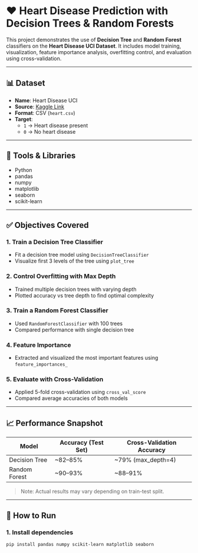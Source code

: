 # ❤️ Heart Disease Prediction with Decision Trees & Random Forests

This project demonstrates the use of **Decision Tree** and **Random Forest** classifiers on the **Heart Disease UCI Dataset**. It includes model training, visualization, feature importance analysis, overfitting control, and evaluation using cross-validation.

---

## 📊 Dataset

- **Name**: Heart Disease UCI  
- **Source**: [Kaggle Link](https://www.kaggle.com/datasets/johnsmith88/heart-disease-dataset)  
- **Format**: CSV (`heart.csv`)  
- **Target**:  
  - `1` → Heart disease present  
  - `0` → No heart disease  

---

## 🧰 Tools & Libraries

- Python
- pandas
- numpy
- matplotlib
- seaborn
- scikit-learn

---

## ✅ Objectives Covered

### 1. Train a Decision Tree Classifier
- Fit a decision tree model using `DecisionTreeClassifier`
- Visualize first 3 levels of the tree using `plot_tree`

### 2. Control Overfitting with Max Depth
- Trained multiple decision trees with varying depth
- Plotted accuracy vs tree depth to find optimal complexity

### 3. Train a Random Forest Classifier
- Used `RandomForestClassifier` with 100 trees
- Compared performance with single decision tree

### 4. Feature Importance
- Extracted and visualized the most important features using `feature_importances_`

### 5. Evaluate with Cross-Validation
- Applied 5-fold cross-validation using `cross_val_score`
- Compared average accuracies of both models

---

## 📈 Performance Snapshot

| Model             | Accuracy (Test Set) | Cross-Validation Accuracy |
|------------------|---------------------|----------------------------|
| Decision Tree     | ~82–85%             | ~79% (max_depth=4)        |
| Random Forest     | ~90–93%             | ~88–91%                   |

> Note: Actual results may vary depending on train-test split.

---

## 🚀 How to Run

### 1. Install dependencies

```bash
pip install pandas numpy scikit-learn matplotlib seaborn
